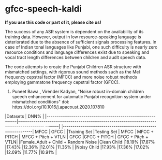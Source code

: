 # gfcc-speech-kaldi

**If you use this code or part of it, please cite us!**

The success of any ASR system is dependent on the availability of its training data. However, output in low resource-speaking language is deteriorated due to the absence of sufficient signals processing features. In case of Indian tonal languages like Punjabi, one such difficulty is nearly zero resource conditions and language differences exist due to speaking and vocal tract length differences between children and audlt speech data. 

The code attempts to create the Punjabi Children ASR structure with mismatched settings, with rigorous sound methods such as the Mel frequency cepstral factor (MFCC) and more noise robust methods employing gammatone frequency cepstral factor (GFCC).

1) Puneet Bawa , Virender Kadyan, "Noise robust in-domain children speech enhancement for automatic Punjabi recognition system under mismatched conditions" 
   doi: https://doi.org/10.1016/j.apacoust.2020.107810 

|Datasets		                                       |                                             DNN%			                           |
|--------------------------------------------------------------|------------------------------------------------------------------------------------------- -------|
|--------------------------------------------------------------|		MFCC		                   |       	         GFCC		           |
|Training Set	                        |Testing Set           |	MFCC  |	MFCC + PITCH | MFCC + Pitch + VTLN |	GFCC	|GFCC + PITCH |	GFCC + Pitch + VTLN|
|Female_Adult + Child + Random Noise	|Clean Child	|18.19%	|17.87%	       |17.43%	              |12.36%	|12.01%	     |11.35%                |
	                                    |Noisy Child	|17.93%	|17.36%	       |17.02%	              |12.09%	|11.77%	     |10.91%                |


